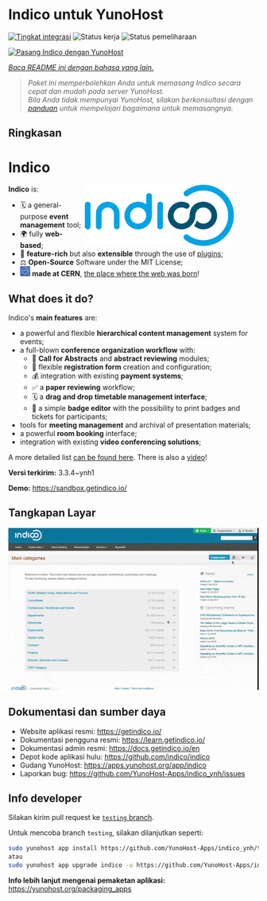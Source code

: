 <!--
N.B.: README ini dibuat secara otomatis oleh <https://github.com/YunoHost/apps/tree/master/tools/readme_generator>
Ini TIDAK boleh diedit dengan tangan.
-->

# Indico untuk YunoHost

[![Tingkat integrasi](https://apps.yunohost.org/badge/integration/indico)](https://ci-apps.yunohost.org/ci/apps/indico/)
![Status kerja](https://apps.yunohost.org/badge/state/indico)
![Status pemeliharaan](https://apps.yunohost.org/badge/maintained/indico)

[![Pasang Indico dengan YunoHost](https://install-app.yunohost.org/install-with-yunohost.svg)](https://install-app.yunohost.org/?app=indico)

*[Baca README ini dengan bahasa yang lain.](./ALL_README.md)*

> *Paket ini memperbolehkan Anda untuk memasang Indico secara cepat dan mudah pada server YunoHost.*  
> *Bila Anda tidak mempunyai YunoHost, silakan berkonsultasi dengan [panduan](https://yunohost.org/install) untuk mempelajari bagaimana untuk memasangnya.*

## Ringkasan

# Indico 

<img src="https://github.com/indico/indico/raw/master/indico/web/static/images/logo_indico.png"
     align="right"
     width="300"
     style="width: 300px; float: right; margin-right: 50px;">

**Indico** is:
 * 🗓 a general-purpose **event management** tool;
 * 🌍 fully **web-based**;
 * 🧩 **feature-rich** but also **extensible** through the use of [plugins](https://docs.getindico.io/en/stable/plugins/);
 * ⚖️ **Open-Source** Software under the MIT License;
 * <img src="https://raw.githubusercontent.com/indico/assets/master/cern_badge.png" width="20"> **made at CERN**, [the place where the web was born](https://home.cern/science/computing/birth-web)!

## What does it do?
Indico's **main features** are:
 * a powerful and flexible **hierarchical content management** system for events;
 * a full-blown **conference organization workflow** with:
   - 📢 **Call for Abstracts** and **abstract reviewing** modules;
   - 📝 flexible **registration form** creation and configuration;
   - 💰 integration with existing **payment systems**;
   - ✅ a **paper reviewing** workflow;
   - 🗓 a **drag and drop timetable management interface**;
   - 🎫 a simple **badge editor** with the possibility to print badges and tickets for participants;
 * tools for **meeting management** and archival of presentation materials;
 * a powerful **room booking** interface;
 * integration with existing **video conferencing solutions**;

A more detailed list [can be found here](https://getindico.io/features/). There is also a [video](https://www.youtube.com/watch?v=yo8rgg9dOcc)!


**Versi terkirim:** 3.3.4~ynh1

**Demo:** <https://sandbox.getindico.io/>

## Tangkapan Layar

![Tangkapan Layar pada Indico](./doc/screenshots/sneakpeek.gif)

## Dokumentasi dan sumber daya

- Website aplikasi resmi: <https://getindico.io/>
- Dokumentasi pengguna resmi: <https://learn.getindico.io/>
- Dokumentasi admin resmi: <https://docs.getindico.io/en>
- Depot kode aplikasi hulu: <https://github.com/indico/indico>
- Gudang YunoHost: <https://apps.yunohost.org/app/indico>
- Laporkan bug: <https://github.com/YunoHost-Apps/indico_ynh/issues>

## Info developer

Silakan kirim pull request ke [`testing` branch](https://github.com/YunoHost-Apps/indico_ynh/tree/testing).

Untuk mencoba branch `testing`, silakan dilanjutkan seperti:

```bash
sudo yunohost app install https://github.com/YunoHost-Apps/indico_ynh/tree/testing --debug
atau
sudo yunohost app upgrade indico -u https://github.com/YunoHost-Apps/indico_ynh/tree/testing --debug
```

**Info lebih lanjut mengenai pemaketan aplikasi:** <https://yunohost.org/packaging_apps>
